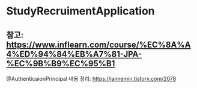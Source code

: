 # StudyRecruimentApplication

참고: https://www.inflearn.com/course/%EC%8A%A4%ED%94%84%EB%A7%81-JPA-%EC%9B%B9%EC%95%B1
---
@AuthenticaionPrincipal 내용 정리: https://jaimemin.tistory.com/2078

